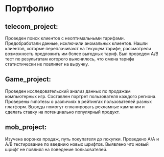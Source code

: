 # Портфолио 

## telecom_project:

Проведен поиск клиентов с неоптимальными тарифами. Предобработали данные, исключили аномальных клиентов. Нашли клиентов, которые переплачивают на текущем тарифе, рассмотрели возможность предложить им более выгодных тариф. Был проведем А/В тест по результатам которого выяснилось, что смена тарифа статистически не повлияет на выручку.

## Game_project:

Проведен исследовательский анализ данных по продажам компьютерных игр. Составлен портрет пользователя каждого региона. Проверены гипотезы о различиях в рейтингах пользователей разных платформ. Выводы помогут спланировать рекламные кампании и сделать ставку на потенциально популярный продукт.

## mob_project:

Изучена воронка продаж, путь покупателя до покупки. Проведено А/А и А/В тестирование по введнию новых шрифтов. Выявлено что новый шрифт не повлиял на поведение пользователей.